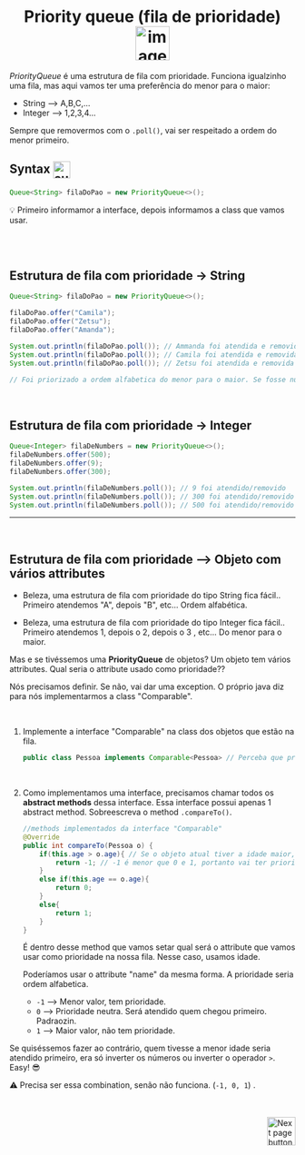 <h1 align="center">
    Priority queue (fila de prioridade)
    <img src="https://cdn-icons-png.flaticon.com/512/2137/2137598.png" alt="image icon" width="60px" align="center">
</h1>

*PriorityQueue* é uma estrutura de fila com prioridade. Funciona igualzinho uma fila, mas aqui vamos ter uma preferência do menor para o maior:

- String --> A,B,C,...
- Integer --> 1,2,3,4...

Sempre que removermos com o `.poll()`, vai ser respeitado a ordem do menor primeiro.
<br>

## Syntax <img src="https://cdn-icons-png.flaticon.com/512/1442/1442581.png" alt="curly braces icon" width="30px" align="center">

```java
Queue<String> filaDoPao = new PriorityQueue<>();
```

💡 Primeiro informamor a interface, depois informamos a class que vamos usar.

<br>
<br>

## Estrutura de fila com prioridade -> String

```java
Queue<String> filaDoPao = new PriorityQueue<>();

filaDoPao.offer("Camila");
filaDoPao.offer("Zetsu");
filaDoPao.offer("Amanda");

System.out.println(filaDoPao.poll()); // Ammanda foi atendida e removida da fila
System.out.println(filaDoPao.poll()); // Camila foi atendida e removida da fila
System.out.println(filaDoPao.poll()); // Zetsu foi atendida e removida da fila

// Foi priorizado a ordem alfabetica do menor para o maior. Se fosse number, o menor valor também seria prioridade.

```

<br>

## Estrutura de fila com prioridade -> Integer
```java
Queue<Integer> filaDeNumbers = new PriorityQueue<>();
filaDeNumbers.offer(500);
filaDeNumbers.offer(9);
filaDeNumbers.offer(300);

System.out.println(filaDeNumbers.poll()); // 9 foi atendido/removido
System.out.println(filaDeNumbers.poll()); // 300 foi atendido/removido
System.out.println(filaDeNumbers.poll()); // 500 foi atendido/removido
```

<hr>
<br>


## Estrutura de fila com prioridade --> Objeto com vários attributes
- Beleza, uma estrutura de fila com prioridade do tipo String fica fácil.. Primeiro atendemos "A", depois "B", etc... Ordem alfabética.
  
- Beleza, uma estrutura de fila com prioridade do tipo Integer fica fácil.. Primeiro atendemos 1, depois o 2, depois o 3 , etc... Do menor para o maior.

Mas e se tivéssemos uma **PriorityQueue** de objetos? Um objeto tem vários attributes. Qual seria o attribute usado como prioridade??

Nós precisamos definir. Se não, vai dar uma exception. O próprio java diz para nós  implementarmos a class "Comparable".

<br>

1. Implemente a interface "Comparable" na class dos objetos que estão na fila.

    ```java
    public class Pessoa implements Comparable<Pessoa> // Perceba que precisamos repetir o nome da class "<Pessoa>"
    ```

<br>

2. Como implementamos uma interface, precisamos chamar todos os **abstract methods** dessa interface. Essa interface possui apenas 1 abstract method. Sobreescreva o method `.compareTo()`.

    ```java
    //methods implementados da interface "Comparable"
    @Override
    public int compareTo(Pessoa o) {
        if(this.age > o.age){ // Se o objeto atual tiver a idade maior, ele terá prioridade
            return -1; // -1 é menor que 0 e 1, portanto vai ter prioridade
        }
        else if(this.age == o.age){
            return 0;
        }
        else{
            return 1;
        }
    }
    ```

    É dentro desse method que vamos setar qual será o attribute que vamos usar como prioridade na nossa fila. Nesse caso, usamos idade.

    Poderíamos usar o attribute "name" da mesma forma. A prioridade seria ordem alfabetica.

    - `-1` --> Menor valor, tem prioridade.
    - `0` --> Prioridade neutra. Será atendido quem chegou primeiro. Padraozin.
    - `1` --> Maior valor, não tem prioridade.

Se quiséssemos fazer ao contrário, quem tivesse a menor idade seria atendido primeiro, era só inverter os números ou inverter o operador `>`. Easy! 😎

⚠️ Precisa ser essa combination, senão não funciona. (`-1, 0, 1`) .

<br>
<br>

<!-- Next Page Button -->
<a href="https://github.com/lGabrielDev/02.java/blob/main/Estudo/25.estrutura_de_dados/6.linked_list/linked_list.md">
    <img src="https://cdn-icons-png.flaticon.com/512/8175/8175884.png" alt="Next page button" width="50px" align="right">
</a>